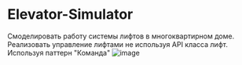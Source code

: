 # Elevator-Simulator
Смоделировать работу системы лифтов в многоквартирном доме.
Реализовать управление лифтами не используя API класса лифт.
Используя паттерн "Команда"
![image](https://github.com/user-attachments/assets/20ba4380-3c42-4be5-a172-e7dc829ef9a2)
